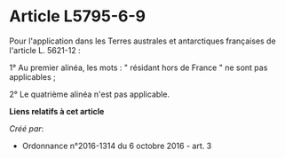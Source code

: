 # Article L5795-6-9

Pour l'application dans les Terres australes et antarctiques françaises de l'article L. 5621-12 : 

1° Au premier alinéa, les mots : " résidant hors de France " ne sont pas applicables ; 

2° Le quatrième alinéa n'est pas applicable.

**Liens relatifs à cet article**

_Créé par_:

  - Ordonnance n°2016-1314 du 6 octobre 2016 - art. 3
